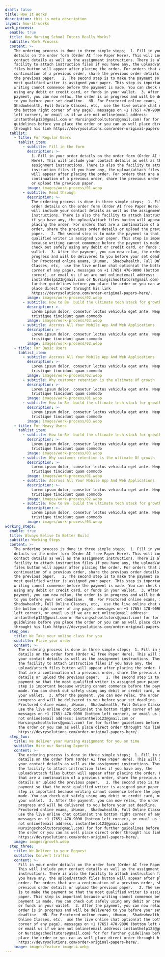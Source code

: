 ```yaml
---
draft: false
title: How It Works
description: this is meta description
layout: how-it-works
work_process:
  enable: true
  title: How Nursing School Tutors Really Works?
  subtitle: Work Process
  content: >-
    The ordering process is done in three simple steps;  1. Fill in your order
    details on the order form (Order AI free Paper Here). This will include your
    contact details as well as the assignment instructions. There is also the
    facility to attach instruction files if you have any, the upload/attach
    files button will appear after placing the order. For orders that are a
    continuation of a previous order, share the previous order details or upload
    the previous paper.   2. The second step is to make the payment so that the
    most qualified writer is assigned your paper. This step is important because
    writing cannot commence before the payment is made. You can check out safely
    using any debit or credit card, or funds in your wallet.  3. After the
    payment, you can now relax, the order is in progress and will be delivered
    to you before your set deadline.  NB. For Proctored online exams, iHuman, 
    Shadowhealth, Full Online Classes, etc,  use the live online chat option(at
    the bottom right corner of any page), messages on +1 (765) 470-9090 (bottom
    left corner), or email us if we are not online(email address:
    instanthelp123@gmail.com or Nursingschooltutors@gmail.com) for for further
    guidelines before you place the order or you can as well place direct order
    throught his link https://devrysolutions.com/order-original-papers-here/.
  tablist:
    - title: For Regular Users
      tablist_item:
        - subtitle: Fill in the form
          description: >-
            1. Fill in your order details on the order form (Order AI free Paper
            Here). This will include your contact details as well as the
            assignment instructions. There is also the facility to attach
            instruction files if you have any, the upload/attach files button
            will appear after placing the order. For orders that are a
            continuation of a previous order, share the previous order details
            or upload the previous paper. 
          image: images/work-process/01.webp
        - subtitle: Read through
          description: >-
            The ordering process is done in three simple steps;  1. Fill in your
            order details on the order form (Order AI free Paper Here). This
            will include your contact details as well as the assignment
            instructions. There is also the facility to attach instruction files
            if you have any, the upload/attach files button will appear after
            placing the order. For orders that are a continuation of a previous
            order, share the previous order details or upload the previous
            paper.   2. The second step is to make the payment so that the most
            qualified writer is assigned your paper. This step is important
            because writing cannot commence before the payment is made. You can
            check out safely using any debit or credit card, or funds in your
            wallet.  3. After the payment, you can now relax, the order is in
            progress and will be delivered to you before your set deadline.  NB.
            For Proctored online exams, iHuman,  Shadowhealth, Full Online
            Classes, etc,  use the live online chat option(at the bottom right
            corner of any page), messages on +1 (765) 470-9090 (bottom left
            corner), or email us if we are not online(email address:
            instanthelp123@gmail.com or Nursingschooltutors@gmail.com) for for
            further guidelines before you place the order or you can as well
            place direct order throught his link
            https://devrysolutions.com/order-original-papers-here/.
          image: images/work-process/02.webp
        - subtitle: How to Be  build the ultimate tech stack for growth
          description: >-
            Lorem ipsum dolor, consetur lectus vehicula eget ante. Neque non
            tristique tincidunt quam commodo
          image: images/work-process/03.webp
        - subtitle: Accross All Your Mobile App And Web Applications
          description: >-
            Lorem ipsum dolor, consetur lectus vehicula eget ante. Neque non
            tristique tincidunt quam commodo
          image: images/work-process/02.webp
    - title: For Basic Users
      tablist_item:
        - subtitle: Accross All Your Mobile App And Web Applications
          description: >-
            Lorem ipsum dolor, consetur lectus vehicula eget ante. Neque non
            tristique tincidunt quam commodo
          image: images/work-process/02.webp
        - subtitle: Why customer retention is the ultimate Of growth
          description: >-
            Lorem ipsum dolor, consetur lectus vehicula eget ante. Neque non
            tristique tincidunt quam commodo
          image: images/work-process/01.webp
        - subtitle: How to Be  build the ultimate tech stack for growth
          description: >-
            Lorem ipsum dolor, consetur lectus vehicula eget ante. Neque non
            tristique tincidunt quam commodo
          image: images/work-process/03.webp
    - title: For Heavy Users
      tablist_item:
        - subtitle: How to Be  build the ultimate tech stack for growth
          description: >-
            Lorem ipsum dolor, consetur lectus vehicula eget ante. Neque non
            tristique tincidunt quam commodo
          image: images/work-process/03.webp
        - subtitle: Why customer retention is the ultimate Of growth
          description: >-
            Lorem ipsum dolor, consetur lectus vehicula eget ante. Neque non
            tristique tincidunt quam commodo
          image: images/work-process/01.webp
        - subtitle: Accross All Your Mobile App And Web Applications
          description: >-
            Lorem ipsum dolor, consetur lectus vehicula eget ante. Neque non
            tristique tincidunt quam commodo
          image: images/work-process/02.webp
        - subtitle: How to Be  build the ultimate tech stack for growth
          description: >-
            Lorem ipsum dolor, consetur lectus vehicula eget ante. Neque non
            tristique tincidunt quam commodo
          image: images/work-process/03.webp
working_steps:
  enable: true
  title: Always Belive In Better Build
  subtitle: Working Steps
  content: >-
    The ordering process is done in three simple steps;  1. Fill in your order
    details on the order form (Order AI free Paper Here). This will include your
    contact details as well as the assignment instructions. There is also the
    facility to attach instruction files if you have any, the upload/attach
    files button will appear after placing the order. For orders that are a
    continuation of a previous order, share the previous order details or upload
    the previous paper.   2. The second step is to make the payment so that the
    most qualified writer is assigned your paper. This step is important because
    writing cannot commence before the payment is made. You can check out safely
    using any debit or credit card, or funds in your wallet.  3. After the
    payment, you can now relax, the order is in progress and will be delivered
    to you before your set deadline.  NB. For Proctored online exams, iHuman, 
    Shadowhealth, Full Online Classes, etc,  use the live online chat option(at
    the bottom right corner of any page), messages on +1 (765) 470-9090 (bottom
    left corner), or email us if we are not online(email address:
    instanthelp123@gmail.com or Nursingschooltutors@gmail.com) for for further
    guidelines before you place the order or you can as well place direct order
    throught his link https://devrysolutions.com/order-original-papers-here/.
  step_one:
    title: We Take your online class for you
    subtitle: Place your order
    content: >-
      The ordering process is done in three simple steps;  1. Fill in your order
      details on the order form (Order AI free Paper Here). This will include
      your contact details as well as the assignment instructions. There is also
      the facility to attach instruction files if you have any, the
      upload/attach files button will appear after placing the order. For orders
      that are a continuation of a previous order, share the previous order
      details or upload the previous paper.   2. The second step is to make the
      payment so that the most qualified writer is assigned your paper. This
      step is important because writing cannot commence before the payment is
      made. You can check out safely using any debit or credit card, or funds in
      your wallet.  3. After the payment, you can now relax, the order is in
      progress and will be delivered to you before your set deadline.  NB. For
      Proctored online exams, iHuman,  Shadowhealth, Full Online Classes, etc, 
      use the live online chat option(at the bottom right corner of any page),
      messages on +1 (765) 470-9090 (bottom left corner), or email us if we are
      not online(email address: instanthelp123@gmail.com or
      Nursingschooltutors@gmail.com) for for further guidelines before you place
      the order or you can as well place direct order throught his link
      https://devrysolutions.com/order-original-papers-here/.
  step_two:
    title: We deliver your Nursing Assignment for you on time
    subtitle: Hire our Nursing Experts
    content: >-
      The ordering process is done in three simple steps;  1. Fill in your order
      details on the order form (Order AI free Paper Here). This will include
      your contact details as well as the assignment instructions. There is also
      the facility to attach instruction files if you have any, the
      upload/attach files button will appear after placing the order. For orders
      that are a continuation of a previous order, share the previous order
      details or upload the previous paper.   2. The second step is to make the
      payment so that the most qualified writer is assigned your paper. This
      step is important because writing cannot commence before the payment is
      made. You can check out safely using any debit or credit card, or funds in
      your wallet.  3. After the payment, you can now relax, the order is in
      progress and will be delivered to you before your set deadline.  NB. For
      Proctored online exams, iHuman,  Shadowhealth, Full Online Classes, etc, 
      use the live online chat option(at the bottom right corner of any page),
      messages on +1 (765) 470-9090 (bottom left corner), or email us if we are
      not online(email address: instanthelp123@gmail.com or
      Nursingschooltutors@gmail.com) for for further guidelines before you place
      the order or you can as well place direct order throught his link
      https://devrysolutions.com/order-original-papers-here/.
    image: images/growth.webp
  step_three:
    title: We Deliver to your Request
    subtitle: Convert traffic
    content: >-
      Fill in your order details on the order form (Order AI free Paper Here).
      This will include your contact details as well as the assignment
      instructions. There is also the facility to attach instruction files if
      you have any, the upload/attach files button will appear after placing the
      order. For orders that are a continuation of a previous order, share the
      previous order details or upload the previous paper.   2. The second step
      is to make the payment so that the most qualified writer is assigned your
      paper. This step is important because writing cannot commence before the
      payment is made. You can check out safely using any debit or credit card,
      or funds in your wallet.  3. After the payment, you can now relax, the
      order is in progress and will be delivered to you before your set
      deadline.  NB. For Proctored online exams, iHuman,  Shadowhealth, Full
      Online Classes, etc,  use the live online chat option(at the bottom right
      corner of any page), messages on +1 (765) 470-9090 (bottom left corner),
      or email us if we are not online(email address: instanthelp123@gmail.com
      or Nursingschooltutors@gmail.com) for for further guidelines before you
      place the order or you can as well place direct order throught his link
      https://devrysolutions.com/order-original-papers-here/.
    image: images/feature-image-4.webp
---
```


